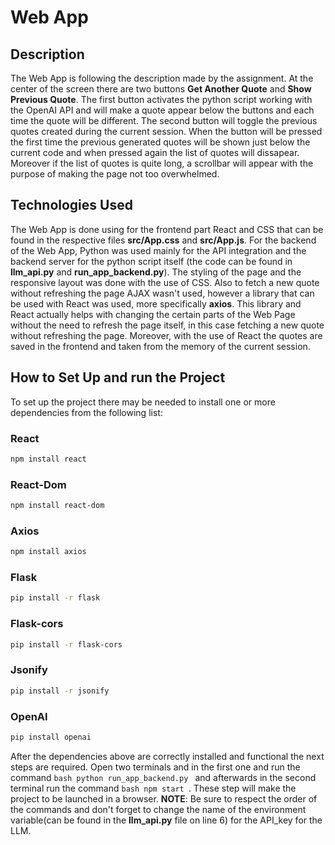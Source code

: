 # Web App
## Description
The Web App is following the description made by the assignment. At the center of the screen there are two buttons **Get Another Quote** and **Show Previous Quote**. The first button activates the python script working with the OpenAI API and will make a quote appear below the buttons and each time the quote will be different. The second button will toggle the previous quotes created during the current session. When the button will be pressed the first time the previous generated quotes will be shown just below the current code and when pressed again the list of quotes will dissapear. Moreover if the list of quotes is quite long, a scrollbar will appear with the purpose of making the page not too overwhelmed. 

## Technologies Used
The Web App is done using for the frontend part React and CSS that can be found in the respective files **src/App.css** and **src/App.js**. For the backend of the Web App, Python was used mainly for the API integration and the backend server for the python script itself (the code can be found in **llm_api.py** and **run_app_backend.py**). The styling of the page and the responsive layout was done with the use of CSS. Also to fetch a new quote without refreshing the page AJAX wasn't used, however a library that can be used with React was used, more specifically **axios**. This library and React actually helps with changing the certain parts of the Web Page without the need to refresh the page itself, in this case fetching a new quote without refreshing the page. Moreover, with the use of React the quotes are saved in the frontend and taken from the memory of the current session.

## How to Set Up and run the Project
To set up the project there may be needed to install one or more dependencies from the following list:
### React
``` bash
npm install react
```
### React-Dom
``` bash
npm install react-dom
```
### Axios
``` bash
npm install axios
```
### Flask
``` bash
pip install -r flask
```

### Flask-cors
``` bash
pip install -r flask-cors
```

### Jsonify
``` bash
pip install -r jsonify
```

### OpenAI
``` bash
pip install openai
```

After the dependencies above are correctly installed and functional the next steps are required. 
Open two terminals and in the first one and run the command ```bash python run_app_backend.py ``` and afterwards in the second terminal run the command ```bash npm start ```. These step will make the project to be launched in a browser. **NOTE**: Be sure to respect the order of the commands and don't forget to change the name of the environment variable(can be found in the **llm_api.py** file on line 6) for the API_key for the LLM. 
